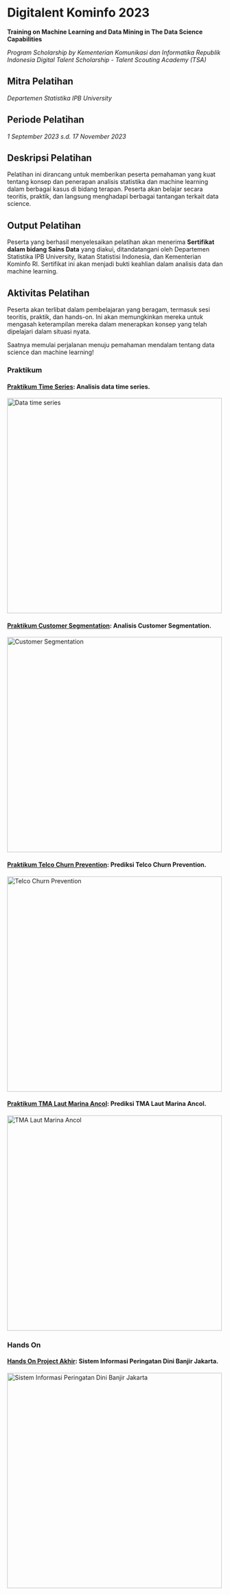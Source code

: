 # Digitalent Kominfo 2023

**Training on Machine Learning and Data Mining in The Data Science Capabilities**

*Program Scholarship by Kementerian Komunikasi dan Informatika Republik Indonesia*
*Digital Talent Scholarship - Talent Scouting Academy (TSA)*

## Mitra Pelatihan
*Departemen Statistika IPB University*

## Periode Pelatihan
*1 September 2023 s.d. 17 November 2023*

## Deskripsi Pelatihan
Pelatihan ini dirancang untuk memberikan peserta pemahaman yang kuat tentang konsep dan penerapan analisis statistika dan machine learning dalam berbagai kasus di bidang terapan. Peserta akan belajar secara teoritis, praktik, dan langsung menghadapi berbagai tantangan terkait data science.

## Output Pelatihan
Peserta yang berhasil menyelesaikan pelatihan akan menerima **Sertifikat dalam bidang Sains Data** yang diakui, ditandatangani oleh Departemen Statistika IPB University, Ikatan Statistisi Indonesia, dan Kementerian Kominfo RI. Sertifikat ini akan menjadi bukti keahlian dalam analisis data dan machine learning.

## Aktivitas Pelatihan
Peserta akan terlibat dalam pembelajaran yang beragam, termasuk sesi teoritis, praktik, dan hands-on. Ini akan memungkinkan mereka untuk mengasah keterampilan mereka dalam menerapkan konsep yang telah dipelajari dalam situasi nyata.

Saatnya memulai perjalanan menuju pemahaman mendalam tentang data science dan machine learning!

### Praktikum
#### [Praktikum Time Series](https://github.com/taufiksatrian/DigitalentKominfo/blob/main/Modul2/analisis_data_timeseries.ipynb): Analisis data time series.
<a href="https://github.com/taufiksatrian/DigitalentKominfo/blob/main/Modul2/analisis_data_timeseries.ipynb" title="Data time series" target="_blank">
  <img src="https://github.com/taufiksatrian/DigitalentKominfo/assets/72427297/c67b2da3-9437-4550-a046-bf3c8b03de97" alt="Data time series" style="width: 500px">
</a>

#### [Praktikum Customer Segmentation](https://github.com/taufiksatrian/DigitalentKominfo/blob/main/Modul3/Customer_Segmentation.ipynb): Analisis Customer Segmentation.
<a href="https://github.com/taufiksatrian/DigitalentKominfo/blob/main/Modul3/Customer_Segmentation.ipynb" title="Customer Segmentation" target="_blank">
  <img src="https://github.com/taufiksatrian/DigitalentKominfo/assets/72427297/231ce3a6-72c8-425b-8851-47cfd892aef5" alt="Customer Segmentation" style="width: 500px">
</a>

#### [Praktikum Telco Churn Prevention](https://github.com/taufiksatrian/DigitalentKominfo/blob/main/Modul4/Praktikum4.ipynb): Prediksi Telco Churn Prevention.
<a href="https://github.com/taufiksatrian/DigitalentKominfo/blob/main/Modul4/Praktikum4.ipynb" title="Telco Churn Prevention" target="_blank">
  <img src="https://github.com/taufiksatrian/DigitalentKominfo/assets/72427297/bab2f4df-4640-4d0f-94db-a5c876d74e05" alt="Telco Churn Prevention" style="width: 500px">
</a>

#### [Praktikum TMA Laut Marina Ancol](https://github.com/taufiksatrian/DigitalentKominfo/tree/main/Modul5): Prediksi TMA Laut Marina Ancol.
<a href="https://github.com/taufiksatrian/DigitalentKominfo/tree/main/Modul5" title="" target="_blank">
  <img src="https://github.com/taufiksatrian/DigitalentKominfo/assets/72427297/b8cc35e2-eadf-4db6-9426-fdd8b035427f" alt="TMA Laut Marina Ancol" style="width: 500px">
</a>

### Hands On
#### [Hands On Project Akhir](https://github.com/taufiksatrian/DigitalentKominfo/tree/main/HandsOn/Sistem_Informasi_Peringatan_Dini_Banjir): Sistem Informasi Peringatan Dini Banjir Jakarta.
<a href="https://github.com/taufiksatrian/DigitalentKominfo/tree/main/HandsOn/Sistem_Informasi_Peringatan_Dini_Banjir" title="Sistem Informasi Peringatan Dini Banjir Jakarta" target="_blank">
  <img src="https://github.com/taufiksatrian/DigitalentKominfo/assets/72427297/001579e8-b49b-4538-9548-8cc2366098e9" alt="Sistem Informasi Peringatan Dini Banjir Jakarta" style="width: 500px">
</a>
